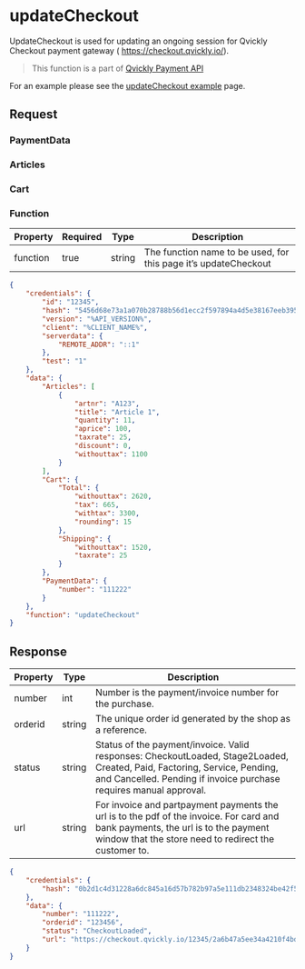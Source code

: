 # updateCheckout

<include from="Snippets-CheckoutAPI.md" element-id="snippet-header" />

UpdateCheckout is used for updating an ongoing session for Qvickly Checkout payment gateway ( https://checkout.qvickly.io/).

> This function is a part of [Qvickly Payment API](Qvickly-API.md)

For an example please see the [updateCheckout example](Update-checkout.md) page.

## Request

### PaymentData

<snippet from="Snippets-Request.md" element-id="snippet-paymentdata" />

### Articles

<snippet from="Snippets-Request.md" element-id="snippet-articles" />

### Cart

<snippet from="Snippets-Request.md" element-id="snippet-cart" />

### Function

| Property | Required | Type   | Description                                                     |
|----------|----------|--------|-----------------------------------------------------------------|
| function | true     | string | The function name to be used, for this page it’s updateCheckout |

```json
{
    "credentials": {
        "id": "12345",
        "hash": "5456d68e73a1a070b28788b56d1ecc2f597894a4d5e38167eeb3952b2858bcc743bb557ed76783e80cfbdd9e70a477eeac70b895bff2b1ba7856c70e5d999755",
        "version": "%API_VERSION%",
        "client": "%CLIENT_NAME%",
        "serverdata": {
            "REMOTE_ADDR": "::1"
        },
        "test": "1"
    },
    "data": {
        "Articles": [
            {
                "artnr": "A123",
                "title": "Article 1",
                "quantity": 11,
                "aprice": 100,
                "taxrate": 25,
                "discount": 0,
                "withouttax": 1100
            }
        ],
        "Cart": {
            "Total": {
                "withouttax": 2620,
                "tax": 665,
                "withtax": 3300,
                "rounding": 15
            },
            "Shipping": {
                "withouttax": 1520,
                "taxrate": 25
            }
        },
        "PaymentData": {
            "number": "111222"
        }
    },
    "function": "updateCheckout"
}
```

## Response

| Property | Type    | Description                                                                                                                                                                                    |
|----------|---------|------------------------------------------------------------------------------------------------------------------------------------------------------------------------------------------------|
| number   | int     | Number is the payment/invoice number for the purchase.                                                                                                                                         |
| orderid  | string  | The unique order id generated by the shop as a reference.                                                                                                                                      |
| status   | string  | Status of the payment/invoice. Valid responses: CheckoutLoaded, Stage2Loaded, Created, Paid, Factoring, Service, Pending, and Cancelled. Pending if invoice purchase requires manual approval. |
| url      | string  | For invoice and partpayment payments the url is to the pdf of the invoice. For card and bank payments, the url is to the payment window that the store need to redirect the customer to.       |

```json
{
    "credentials": {
        "hash": "0b2d1c4d31228a6dc845a16d57b782b97a5e111db2348324be42f5a91e88c8bd35fa62f0e6240b5680e17da03bb9301c5bd0ed755db7fa62ba6054ee21cdde88"
    },
    "data": {
        "number": "111222",
        "orderid": "123456",
        "status": "CheckoutLoaded",
        "url": "https://checkout.qvickly.io/12345/2a6b47a5ee34a4210f4bd96b3c7c427d/test"
    }
}
```